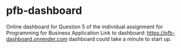 # pfb-dashboard
Online dashboard for Question 5 of the individual assignment for Programming for  Business Application
Link to dashboard: https://pfb-dashboard.onrender.com
dashboard could take a minute to start up.
